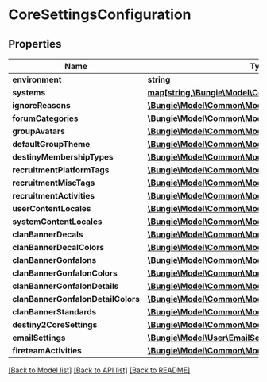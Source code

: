 # CoreSettingsConfiguration

## Properties
Name | Type | Description | Notes
------------ | ------------- | ------------- | -------------
**environment** | **string** |  | [optional] 
**systems** | [**map[string,\Bungie\Model\Common\Models\CoreSystem]**](CoreSystem.md) |  | [optional] 
**ignoreReasons** | [**\Bungie\Model\Common\Models\CoreSetting[]**](CoreSetting.md) |  | [optional] 
**forumCategories** | [**\Bungie\Model\Common\Models\CoreSetting[]**](CoreSetting.md) |  | [optional] 
**groupAvatars** | [**\Bungie\Model\Common\Models\CoreSetting[]**](CoreSetting.md) |  | [optional] 
**defaultGroupTheme** | [**\Bungie\Model\Common\Models\CoreSetting**](CoreSetting.md) |  | [optional] 
**destinyMembershipTypes** | [**\Bungie\Model\Common\Models\CoreSetting[]**](CoreSetting.md) |  | [optional] 
**recruitmentPlatformTags** | [**\Bungie\Model\Common\Models\CoreSetting[]**](CoreSetting.md) |  | [optional] 
**recruitmentMiscTags** | [**\Bungie\Model\Common\Models\CoreSetting[]**](CoreSetting.md) |  | [optional] 
**recruitmentActivities** | [**\Bungie\Model\Common\Models\CoreSetting[]**](CoreSetting.md) |  | [optional] 
**userContentLocales** | [**\Bungie\Model\Common\Models\CoreSetting[]**](CoreSetting.md) |  | [optional] 
**systemContentLocales** | [**\Bungie\Model\Common\Models\CoreSetting[]**](CoreSetting.md) |  | [optional] 
**clanBannerDecals** | [**\Bungie\Model\Common\Models\CoreSetting[]**](CoreSetting.md) |  | [optional] 
**clanBannerDecalColors** | [**\Bungie\Model\Common\Models\CoreSetting[]**](CoreSetting.md) |  | [optional] 
**clanBannerGonfalons** | [**\Bungie\Model\Common\Models\CoreSetting[]**](CoreSetting.md) |  | [optional] 
**clanBannerGonfalonColors** | [**\Bungie\Model\Common\Models\CoreSetting[]**](CoreSetting.md) |  | [optional] 
**clanBannerGonfalonDetails** | [**\Bungie\Model\Common\Models\CoreSetting[]**](CoreSetting.md) |  | [optional] 
**clanBannerGonfalonDetailColors** | [**\Bungie\Model\Common\Models\CoreSetting[]**](CoreSetting.md) |  | [optional] 
**clanBannerStandards** | [**\Bungie\Model\Common\Models\CoreSetting[]**](CoreSetting.md) |  | [optional] 
**destiny2CoreSettings** | [**\Bungie\Model\Common\Models\Destiny2CoreSettings**](Destiny2CoreSettings.md) |  | [optional] 
**emailSettings** | [**\Bungie\Model\User\EmailSettings**](EmailSettings.md) |  | [optional] 
**fireteamActivities** | [**\Bungie\Model\Common\Models\CoreSetting[]**](CoreSetting.md) |  | [optional] 

[[Back to Model list]](../README.md#documentation-for-models) [[Back to API list]](../README.md#documentation-for-api-endpoints) [[Back to README]](../README.md)


